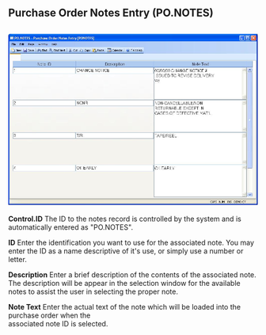 ##  Purchase Order Notes Entry (PO.NOTES)

<PageHeader />

##

![](./PO-NOTES-1.jpg)

**Control.ID** The ID to the notes record is controlled by the system and is
automatically entered as "PO.NOTES".  
  
**ID** Enter the identification you want to use for the associated note. You
may enter the ID as a name descriptive of it's use, or simply use a number or
letter.  
  
**Description** Enter a brief description of the contents of the associated
note. The description will be appear in the selection window for the available
notes to assist the user in selecting the proper note.  
  
**Note Text** Enter the actual text of the note which will be loaded into the
purchase order when the  
associated note ID is selected.  
  
  
<badge text= "Version 8.10.57" vertical="middle" />

<PageFooter />